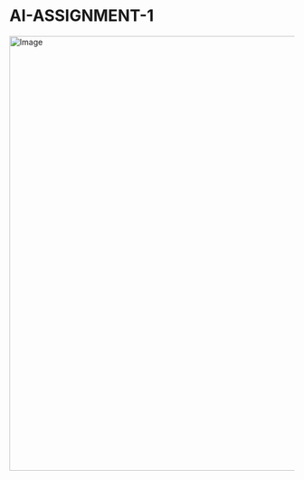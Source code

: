 # AI-ASSIGNMENT-1

<img width="1366" height="768" alt="Image" src="https://github.com/user-attachments/assets/6e314462-22ba-4e9b-984c-3cf816f2967f" />
